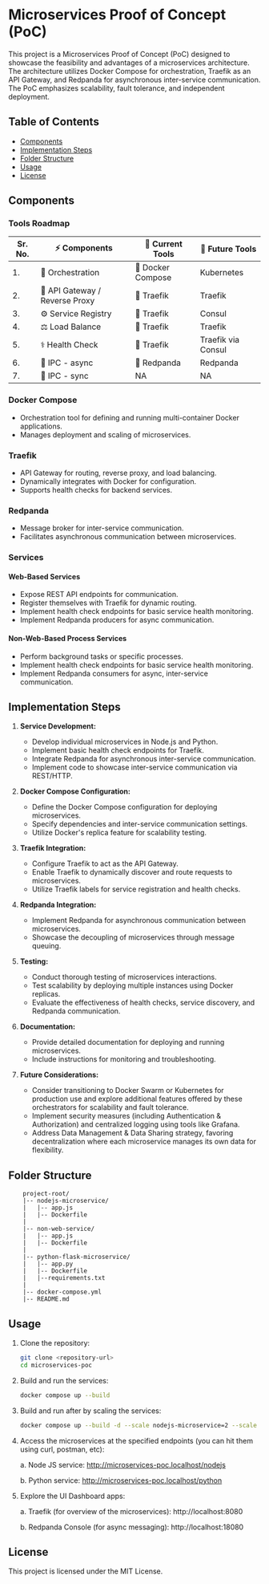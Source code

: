 # Microservices Proof of Concept (PoC)

This project is a Microservices Proof of Concept (PoC) designed to showcase the feasibility and advantages of a microservices architecture. The architecture utilizes Docker Compose for orchestration, Traefik as an API Gateway, and Redpanda for asynchronous inter-service communication. The PoC emphasizes scalability, fault tolerance, and independent deployment.

## Table of Contents

- [Components](#components)
- [Implementation Steps](#implementation-steps)
- [Folder Structure](#folder-structure)
- [Usage](#usage)
- [License](#license)

## Components

### Tools Roadmap

| Sr. No. | ⚡ Components                                   |🚧 Current Tools|🚧 Future Tools |
|---------|---------------------------------------------|-----------------|--------------|
| 1.      | 🚀 Orchestration                               | 🐳 Docker Compose  | Kubernetes    |
| 2.      |🚩 API Gateway / Reverse Proxy                                | 🚦 Traefik         | Traefik    |
| 3.      |⚙️ Service Registry                            | 🚦 Traefik         | Consul    |
| 4.      | ⚖️ Load Balance                                | 🚦 Traefik         | Traefik    |
| 5.      | ⚕️ Health Check                                | 🚦 Traefik         | Traefik via Consul    |
| 6.      | 🔁 IPC - async   | 🐼 Redpanda        | Redpanda    |
| 7.      | 🔁 IPC - sync    | NA              | NA    |

### Docker Compose

- Orchestration tool for defining and running multi-container Docker applications.
- Manages deployment and scaling of microservices.

### Traefik

- API Gateway for routing, reverse proxy, and load balancing.
- Dynamically integrates with Docker for configuration.
- Supports health checks for backend services.

### Redpanda

- Message broker for inter-service communication.
- Facilitates asynchronous communication between microservices.

### Services

#### Web-Based Services

- Expose REST API endpoints for communication.
- Register themselves with Traefik for dynamic routing.
- Implement health check endpoints for basic service health monitoring.
- Implement Redpanda producers for async communication.

#### Non-Web-Based Process Services

- Perform background tasks or specific processes.
- Implement health check endpoints for basic service health monitoring.
- Implement Redpanda consumers for async, inter-service communication.

## Implementation Steps

1. **Service Development:**
   - Develop individual microservices in Node.js and Python.
   - Implement basic health check endpoints for Traefik.
   - Integrate Redpanda for asynchronous inter-service communication.
   - Implement code to showcase inter-service communication via REST/HTTP.

2. **Docker Compose Configuration:**
   - Define the Docker Compose configuration for deploying microservices.
   - Specify dependencies and inter-service communication settings.
   - Utilize Docker's replica feature for scalability testing.

3. **Traefik Integration:**
   - Configure Traefik to act as the API Gateway.
   - Enable Traefik to dynamically discover and route requests to microservices.
   - Utilize Traefik labels for service registration and health checks.

4. **Redpanda Integration:**
   - Implement Redpanda for asynchronous communication between microservices.
   - Showcase the decoupling of microservices through message queuing.

5. **Testing:**
   - Conduct thorough testing of microservices interactions.
   - Test scalability by deploying multiple instances using Docker replicas.
   - Evaluate the effectiveness of health checks, service discovery, and Redpanda communication.

6. **Documentation:**
   - Provide detailed documentation for deploying and running microservices.
   - Include instructions for monitoring and troubleshooting.

7. **Future Considerations:**
   - Consider transitioning to Docker Swarm or Kubernetes for production use and explore additional features offered by these orchestrators for scalability and fault tolerance.
   - Implement security measures (including Authentication & Authorization) and centralized logging using tools like Grafana.
   - Address Data Management & Data Sharing strategy, favoring decentralization where each microservice manages its own data for flexibility.


## Folder Structure

        project-root/
        |-- nodejs-microservice/
        |   |-- app.js
        |   |-- Dockerfile
        |
        |-- non-web-service/
        |   |-- app.js
        |   |-- Dockerfile
        |
        |-- python-flask-microservice/
        |   |-- app.py
        |   |-- Dockerfile
        |   |--requirements.txt
        |
        |-- docker-compose.yml
        |-- README.md


## Usage

1. Clone the repository:
   ```bash
   git clone <repository-url>
   cd microservices-poc
2. Build and run the services:

    ```bash
    docker compose up --build

3. Build and run after by scaling the services:
   ```bash
   docker compose up --build -d --scale nodejs-microservice=2 --scale python-flask-microservice=2 --scale non-web-service=2

4. Access the microservices at the specified endpoints (you can hit them using curl, postman, etc):

   a. Node JS service: http://microservices-poc.localhost/nodejs

   b. Python service: http://microservices-poc.localhost/python

5. Explore the UI Dashboard apps:

   a. Traefik (for overview of the microservices): http://localhost:8080

   b. Redpanda Console (for async messaging): http://localhost:18080

## License

This project is licensed under the MIT License.


